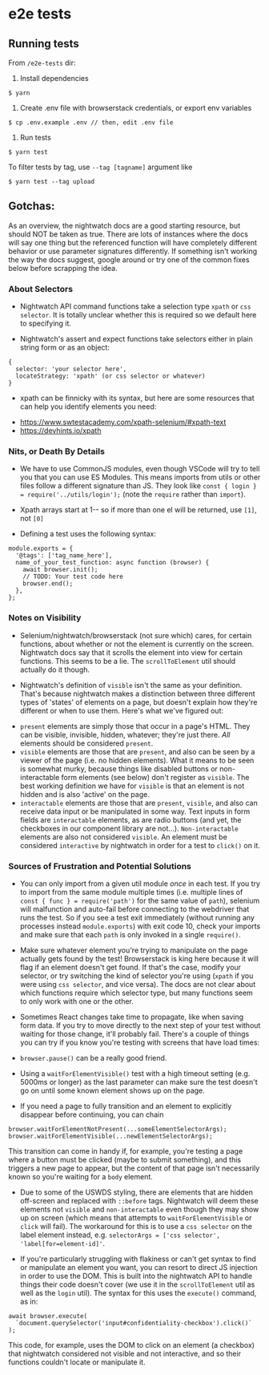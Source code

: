 # e2e tests

## Running tests

From `/e2e-tests` dir:

1. Install dependencies

```
$ yarn
```

1. Create .env file with browserstack credentials, or export env variables

```
$ cp .env.example .env // then, edit .env file
```

1. Run tests

```
$ yarn test
```

To filter tests by tag, use `--tag [tagname]` argument like

```
$ yarn test --tag upload
```

## Gotchas:

As an overview, the nightwatch docs are a good starting resource, but should NOT be taken as true. There are lots of instances where the docs will say one thing but the referenced function will have completely different behavior or use parameter signatures differently. If something isn't working the way the docs suggest, google around or try one of the common fixes below before scrapping the idea.

### About Selectors

- Nightwatch API command functions take a selection type `xpath` or `css selector`. It is totally unclear whether this is required so we default here to specifying it.

- Nightwatch's assert and expect functions take selectors either in plain string form or as an object:

```
{
  selector: 'your selector here',
  locateStrategy: 'xpath' (or css selector or whatever)
}
```

- xpath can be finnicky with its syntax, but here are some resources that can help you identify elements you need:

* https://www.swtestacademy.com/xpath-selenium/#xpath-text
* https://devhints.io/xpath

### Nits, or Death By Details

- We have to use CommonJS modules, even though VSCode will try to tell you that you can use ES Modules. This means imports from utils or other files follow a different signature than JS. They look like `const { login } = require('../utils/login');` (note the `require` rather than `import`).

- Xpath arrays start at 1-- so if more than one el will be returned, use `[1]`, not `[0]`

- Defining a test uses the following syntax:

```
module.exports = {
  '@tags': ['tag_name_here'],
  name_of_your_test_function: async function (browser) {
    await browser.init();
    // TODO: Your test code here
    browser.end();
  },
};
```

### Notes on Visibility

- Selenium/nightwatch/browserstack (not sure which) cares, for certain functions, about whether or not the element is currently on the screen. Nightwatch docs say that it scrolls the element into view for certain functions. This seems to be a lie. The `scrollToElement` util should actually do it though.

- Nightwatch's definition of `visible` isn't the same as your definition. That's because nightwatch makes a distinction between three different types of 'states' of elements on a page, but doesn't explain how they're different or when to use them. Here's what we've figured out:

* `present` elements are simply those that occur in a page's HTML. They can be visible, invisible, hidden, whatever; they're just there. _All_ elements should be considered `present`.
* `visible` elements are those that are `present`, and also can be seen by a viewer of the page (i.e. no hidden elements). What it means to be seen is somewhat murky, because things like disabled buttons or non-interactable form elements (see below) don't register as `visible`. The best working definition we have for `visible` is that an element is not hidden and is also 'active' on the page.
* `interactable` elements are those that are `present`, `visible`, and also can receive data input or be manipulated in some way. Text inputs in form fields are `interactable` elements, as are radio buttons (and yet, the checkboxes in our component library are not...). `Non-interactable` elements are also not considered `visible`. An element must be considered `interactive` by nightwatch in order for a test to `click()` on it.

### Sources of Frustration and Potential Solutions

- You can only import from a given util module *once* in each test. If you try to import from the same module multiple times (i.e. multiple lines of `const { func } = require('path')` for the same value of `path`), selenium will malfunction and auto-fail before connecting to the webdriver that runs the test. So if you see a test exit immediately (without running any processes instead `module.exports`) with exit code 10, check your imports and make sure that each `path` is only invoked in a single `require()`.

- Make sure whatever element you're trying to manipulate on the page actually gets found by the test! Browserstack is king here because it will flag if an element doesn't get found. If that's the case, modify your selector, or try switching the kind of selector you're using (`xpath` if you were using `css selector`, and vice versa). The docs are not clear about which functions require which selector type, but many functions seem to only work with one or the other.

- Sometimes React changes take time to propagate, like when saving form data. If you try to move directly to the next step of your test without waiting for those change, it'll probably fail. There's a couple of things you can try if you know you're testing with screens that have load times:

* `browser.pause()` can be a really good friend.

* Using a `waitForElementVisible()` test with a high timeout setting (e.g. 5000ms or longer) as the last parameter can make sure the test doesn't go on until some known element shows up on the page.

* If you need a page to fully transition and an element to explicitly disappear before continuing, you can chain

```
browser.waitForElementNotPresent(...someElementSelectorArgs);
browser.waitForElementVisible(...newElementSelectorArgs);
```

This transition can come in handy if, for example, you're testing a page where a button must be clicked (maybe to submit something), and this triggers a new page to appear, but the content of that page isn't necessarily known so you're waiting for a `body` element.

- Due to some of the USWDS styling, there are elements that are hidden off-screen and replaced with `::before` tags. Nightwatch will deem these elements not `visible` and `non-interactable` even though they may show up on screen (which means that attempts to `waitForElementVisible` or `click` will fail). The workaround for this is to use a `css selector` on the label element instead, e.g. `selectorArgs = ['css selector', 'label[for=element-id]'`.

- If you're particularly struggling with flakiness or can't get syntax to find or manipulate an element you want, you can resort to direct JS injection in order to use the DOM. This is built into the nightwatch API to handle things their code doesn't cover (we use it in the `scrollToElement` util as well as the `login` util). The syntax for this uses the `execute()` command, as in:

```
await browser.execute(
  `document.querySelector('input#confidentiality-checkbox').click()`
);
```

This code, for example, uses the DOM to click on an element (a checkbox) that nightwatch considered not visible and not interactive, and so their functions couldn't locate or manipulate it.
